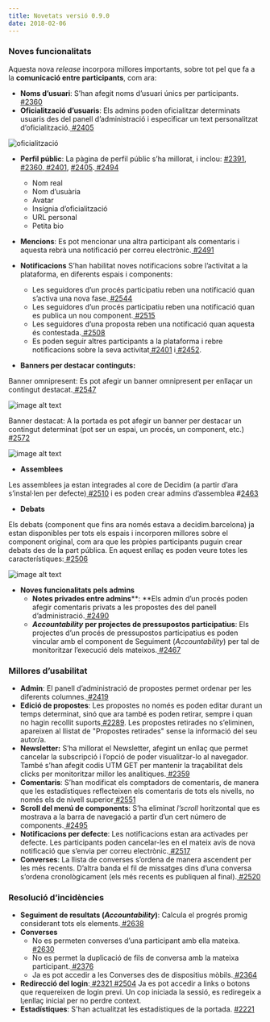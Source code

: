 ```yaml
---
title: Novetats versió 0.9.0
date: 2018-02-06
---
```


### Noves funcionalitats

Aquesta nova *release* incorpora millores importants, sobre tot pel que fa a la **comunicació entre participants**, com ara:
* **Noms d’usuari**: S’han afegit noms d’usuari únics per participants.[ #2360](https://github.com/decidim/decidim/pull/2360)
* **Oficialització d’usuaris**: Els admins poden oficialitzar determinats usuaris des del panell d’administració i especificar un text personalitzat d’oficialització.[ #2405](https://github.com/decidim/decidim/pull/2405)

![oficialització](/uploads/release-0.9.0-image-0.png)


* **Perfil públic**: La pàgina de perfil públic s’ha millorat, i inclou: [#2391](https://github.com/decidim/decidim/pull/2391),[ #2360](https://github.com/decidim/decidim/pull/2360),[ #2401](https://github.com/decidim/decidim/pull/2401), [#2405](https://github.com/decidim/decidim/pull/2405).[ #2494](https://github.com/decidim/decidim/pull/2494)
    * Nom real
    * Nom d’usuària
    * Avatar
    * Insígnia d’oficialització
    * URL personal
    * Petita bio

* **Mencions**: Es pot mencionar una altra participant als comentaris i aquesta rebrà una notificació per correu electrònic.[ #2491](https://github.com/decidim/decidim/pull/2491)

* **Notificacions**
S’han habilitat noves notificacions sobre l’activitat a la plataforma, en diferents espais i components:
    * Les seguidores d’un procés participatiu reben una notificació quan s’activa una nova fase.[ #2544](https://github.com/decidim/decidim/pull/2544)
    * Les seguidores d’un procés participatiu reben una notificació quan es publica un nou component.[ #2515](https://github.com/decidim/decidim/pull/2515)
    * Les seguidores d’una proposta reben una notificació quan aquesta és contestada.[ #2508](https://github.com/decidim/decidim/pull/2508)
    * Es poden seguir altres participants a la plataforma i rebre notificacions sobre la seva activitat[ #2401](https://github.com/decidim/decidim/pull/2401) i[ #2452](https://github.com/decidim/decidim/pull/2452).

* **Banners per destacar continguts:**

Banner omnipresent: Es pot afegir un banner omnipresent per enllaçar un contingut destacat.[ #2547](https://github.com/decidim/decidim/pull/2547)

![image alt text](/uploads/release-0.9.0-image-1.png)

Banner destacat: A la portada es pot afegir un banner per destacar un contingut determinat (pot ser un espai, un procés, un component, etc.)[ #2572](https://github.com/decidim/decidim/pull/2572)

![image alt text](/uploads/release-0.9.0-image-2.png)

* **Assemblees**

Les assemblees ja estan integrades al core de Decidim (a partir d’ara s’instal·len per defecte)[ #2510](https://github.com/decidim/decidim/pull/2510) i es poden crear admins d’assemblea #[2463](https://github.com/decidim/decidim/pull/2463)

* **Debats**

Els debats (component que fins ara només estava a decidim.barcelona) ja estan disponibles per tots els espais i incorporen millores sobre el component original, com ara que les pròpies participants puguin crear debats des de la part pública. En aquest enllaç es poden veure totes les característiques:[ #2506](https://github.com/decidim/decidim/pull/2506)

![image alt text](/uploads/release-0.9.0-image-3.png)

* **Noves funcionalitats pels admins**
    * **Notes privades entre admins****: **Els admin d’un procés poden afegir comentaris privats a les propostes des del panell d’administració.[ #2490](https://github.com/decidim/decidim/pull/2490)
    * ***Accountability*** **per projectes de pressupostos participatius**: Els projectes d’un procés de pressupostos participatius es poden vincular amb el component de Seguiment (*Accountability*) per tal de monitoritzar l’execució dels mateixos.[ #2467](https://github.com/decidim/decidim/pull/2467)

### Millores d’usabilitat

* **Admin**: El panell d’administració de propostes permet ordenar per les diferents columnes.[ #2419](https://github.com/decidim/decidim/pull/2419)
* **Edició de propostes**: Les propostes no només es poden editar durant un temps determinat, sinó que ara també es poden retirar, sempre i quan no hagin recollit suports[ #2289](https://github.com/decidim/decidim/issues/2289). Les propostes retirades no s’eliminen, apareixen al llistat de "Propostes retirades" sense la informació del seu autor/a.
* **Newsletter:** S’ha millorat el Newsletter, afegint un enllaç que permet cancelar la subscripció i l’opció de poder visualitzar-lo al navegador. També s’han afegit codis UTM GET per mantenir la traçabilitat dels clicks per monitoritzar millor les analítiques.[ #2359](https://github.com/decidim/decidim/pull/2359)
* **Comentaris**: S’han modificat els comptadors de comentaris, de manera que les estadístiques reflecteixen els comentaris de  tots els nivells, no només els de nivell superior[ #2551](https://github.com/decidim/decidim/pull/2551)
* **Scroll del menú de components**: S’ha eliminat *l’scroll* horitzontal que es mostrava a la barra de navegació a partir d’un cert número de components.[ #2495](https://github.com/decidim/decidim/pull/2495)
* **Notificacions per defecte**: Les notificacions estan ara activades per defecte. Les participants poden cancelar-les en el mateix avís de nova notificació que s’envia per correu electrònic.[ #2517](https://github.com/decidim/decidim/pull/2517)
* **Converses**: La llista de converses s’ordena de manera ascendent per les més recents. D’altra banda el fil de missatges dins d’una conversa s’ordena cronològicament (els més recents es publiquen al final).[ #2520](https://github.com/decidim/decidim/pull/2520)

### Resolució d’incidències

* **Seguiment de resultats (****_Accountability_****)**: Calcula el progrés promig considerant tots els elements.[ #2638](https://github.com/decidim/decidim/pull/2638)
* **Converses**
    * No es permeten converses d’una participant amb ella mateixa.[ #2630](https://github.com/decidim/decidim/pull/2630)
    * No es permet la duplicació de fils de conversa amb la mateixa participant.[ #2376](https://github.com/decidim/decidim/pull/2376)
    * Ja es pot accedir a les Converses des de dispositius mòbils.[ #2364](https://github.com/decidim/decidim/pull/2364)
* **Redirecció del login**:[ #2321](https://github.com/decidim/decidim/pull/2321)[ #2504](https://github.com/decidim/decidim/pull/2504) Ja es pot accedir a links o botons que requereixen de login previ. Un cop iniciada la sessió, es rediregeix a l¡enllaç inicial per no perdre context.
* **Estadístiques**: S'han actualitzat les estadístiques de la portada. [#2221](https://github.com/decidim/decidim/pull/2221)
